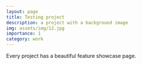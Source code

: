 ```yaml
---
layout: page
title: Testing project
description: a project with a background image
img: assets/img/12.jpg
importance: 1
category: work
---
```


Every project has a beautiful feature showcase page.